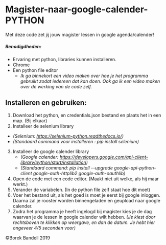 # Magister-naar-google-calender-PYTHON
Met deze code zet jij jouw magister lessen in google agenda/calender!
##### Benodigdheden:
- Ervaring met python, libraries kunnen installeren.
- Chrome
- Een python file editor
  - *Ik ga binnekort een video maken over hoe je het programma gebruikt zodat iedereen dat kan doen. Ook ga ik een video maken over de werking van de code zelf.*

## Installeren en gebruiken:
1. Download het python, en credentials.json bestand en plaats het in een map. (Bij elkaar)
2. Installeer de selenium library
  - *(Selenium: https://selenium-python.readthedocs.io/)*
  - *(Standaard command voor installeren : pip install selenium)*
3. Installeer de google calender library
   - *(Google calender: https://developers.google.com/api-client-library/python/start/installation)*
   - *(Standaard command: pip install --upgrade google-api-python-client google-auth-httplib2 google-auth-oauthlib)*
4. Open de code met een code editor. (Maakt niet uit welke, als hij maar werkt.)
5. Verander de variabelen. (In de python file zelf staat hoe dit moet)
6. Voer het bestand uit, als het goed is moet je eerst bij google inloggen. Daarna zal je rooster
worden binnengeladen en geupload naar google calender.
7. Zodra het programma je heeft ingelogd bij magister kies je de dag waarvan je de lessen in google calender wilt hebben. *(Je kiest door rechtsboven te klikken op weergave, en dan de datum. Je hebt hier ongeveer 4/5 seconden voor)*

©Borek Bandell 2019
